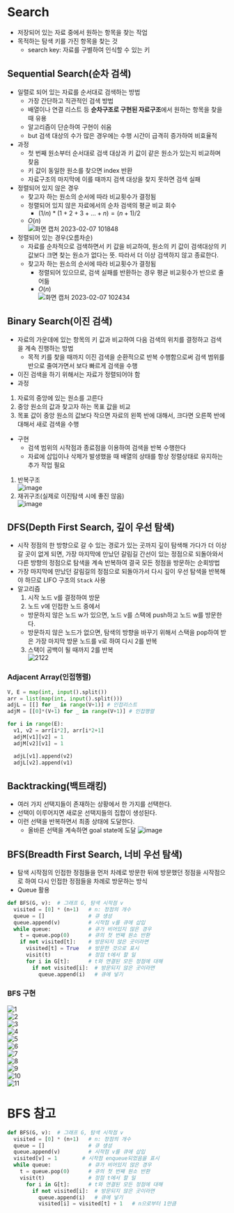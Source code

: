 # Search
- 저장되어 있는 자료 중에서 원하는 항목을 찾는 작업
- 목적하는 탐색 키를 가진 항목을 찾는 것
  - search key: 자료를 구별하여 인식할 수 있는 키

## Sequential Search(순차 검색)
- 일렬로 되어 있는 자료를 순서대로 검색하는 방법
  - 가장 간단하고 직관적인 검색 방법
  - 배열이나 연결 리스트 등 **순차구조로 구현된 자료구조**에서 원하는 항목을 찾을 때 유용
  - 알고리즘이 단순하여 구현이 쉬움
  - but 검색 대상의 수가 많은 경우에는 수행 시간이 급격히 증가하여 비효율적
- 과정
  - 첫 번째 원소부터 순서대로 검색 대상과 키 값이 같은 원소가 있는지 비교하며 찾음
  - 키 값이 동일한 원소를 찾으면 index 반환
  - 자료구조의 마지막에 이를 때까지 검색 대상을 찾지 못하면 검색 실패
- 정렬되어 있지 않은 경우
  - 찾고자 하는 원소의 순서에 따라 비교횟수가 결정됨
  - 정렬되어 있지 않은 자료에서의 순차 검색의 평균 비교 회수
    - $(1/n)*(1+2+3+...+n) = (n+1)/2$
  - $O(n)$  
![화면 캡처 2023-02-07 101848](https://user-images.githubusercontent.com/108309396/217123639-c569a0b4-43e3-432d-b3e2-f3915a9b6837.png)
- 정렬되어 있는 경우(오름차순)
  - 자료를 순차적으로 검색하면서 키 값을 비교하여, 원소의 키 값이 검색대상의 키 값보다 크면 찾는 원소가 없다는 뜻. 따라서 더 이상 검색하지 않고 종료한다.
  - 찾고자 하는 원소의 순서에 따라 비교횟수가 결정됨
    - 정렬되어 있으므로, 검색 실패를 반환하는 경우 평균 비교횟수가 반으로 줄어듦
    - $O(n)$    
![화면 캡처 2023-02-07 102434](https://user-images.githubusercontent.com/108309396/217124339-79c7c210-bc64-486b-a6a8-29d4180472a1.png)

## Binary Search(이진 검색)
- 자료의 가운데에 있는 항목의 키 값과 비교하여 다음 검색의 위치를 결정하고 검색을 계속 진행하는 방법
  - 목적 키를 찾을 때까지 이진 검색을 순환적으로 반복 수행함으로써 검색 범위를 반으로 줄여가면서 보다 빠르게 검색을 수행
- 이진 검색을 하기 위해서는 자료가 정렬되어야 함
- 과정
1. 자료의 중앙에 있는 원소를 고른다
2. 중앙 원소의 값과 찾고자 하는 목표 값을 비교
3. 목표 값이 중앙 원소의 값보다 작으면 자료의 왼쪽 반에 대해서, 크다면 오른쪽 반에 대해서 새로 검색을 수행
- 구현
  - 검색 범위의 시작점과 종료점을 이용하여 검색을 반복 수행한다  
  - 자료에 삽입이나 삭제가 발생했을 때 배열의 상태를 항상 정렬상태로 유지하는 추가 작업 필요   
1. 반복구조  
![image](https://user-images.githubusercontent.com/108309396/228705047-e2d7d94d-3487-4ada-9657-076c9a07d7f2.png)
2. 재귀구조(실제로 이진탐색 시에 좋진 않음)  
![image](https://user-images.githubusercontent.com/108309396/228705105-3dee61d3-baf9-4788-976d-d7860fdc73a7.png)

## DFS(Depth First Search, 깊이 우선 탐색)
- 시작 정점의 한 방향으로 갈 수 있는 경로가 있는 곳까지 깊이 탐색해 가다가 더 이상 갈 곳이 없게 되면, 가장 마지막에 만났던 갈림길 간선이 있는 정점으로 되돌아와서 다른 방향의 정점으로 탐색을 계속 반복하여 결국 모든 정점을 방문하는 순회방법
- 가장 마지막에 만났던 갈림길의 정점으로 되돌아가서 다시 깊이 우선 탐색을 반복해야 하므로 LIFO 구조의 `Stack` 사용 
- 알고리즘
  1. 시작 노드 v를 결정하여 방문
  2. 노드 v에 인접한 노드 중에서
    - 방문하지 않은 노드 w가 있으면, 노드 v를 스택에 push하고 노드 w를 방문한다.
    - 방문하지 않은 노드가 없으면, 탐색의 방향을 바꾸기 위해서 스택을 pop하여 받은 가장 마지막 방문 노드를 v로 하여 다시 2를 반복
  3. 스택이 공백이 될 때까지 2를 반복  
![2122](https://user-images.githubusercontent.com/108309396/218618059-48828a3e-27e5-4ddd-9fa0-554d6ab4de57.png)

### Adjacent Array(인접행렬)
```python
V, E = map(int, input().split())
arr = list(map(int, input().split()))
adjL = [[] for _ in range(V+1)] # 인접리스트
adjM = [[0]*(V+1) for _ in range(V+1)] # 인접행렬

for i in range(E):
  v1, v2 = arr[i*2], arr[i*2+1]
  adjM[v1][v2] = 1
  adjM[v2][v1] = 1

  adjL[v1].append(v2)
  adjL[v2].append(v1)
```

## Backtracking(백트래킹)
- 여러 가지 선택지들이 존재하는 상황에서 한 가지를 선택한다.
- 선택이 이루어지면 새로운 선택지들의 집합이 생성된다.
- 이런 선택을 반복하면서 최종 상태에 도달한다.
  - 올바른 선택을 계속하면 goal state에 도달
![image](https://user-images.githubusercontent.com/108309396/228709758-cf2d6d7a-8833-4cd6-963a-061d6057fbb0.png)

## BFS(Breadth First Search, 너비 우선 탐색)
- 탐색 시작점의 인접한 정점들을 먼저 차례로 방문한 뒤에 방문했던 정점을 시작점으로 하여 다시 인접한 정점들을 차례로 방문하는 방식
- Queue 활용
```python
def BFS(G, v):  # 그래프 G, 탐색 시작점 v
  visited = [0] * (n+1)   # n: 정점의 개수
  queue = []              # 큐 생성
  queue.append(v)         # 시작점 v를 큐에 삽입
  while queue:            # 큐가 비어있지 않은 경우
    t = queue.pop(0)      # 큐의 첫 번째 원소 반환
    if not visited[t]:    # 방문되지 않은 곳이라면
      visited[t] = True   # 방문한 것으로 표시
      visit(t)            # 정점 t에서 할 일
      for i in G[t]:      # t와 연결된 모든 정점에 대해
        if not visited[i]:  # 방문되지 않은 곳이라면
          queue.append(i)   # 큐에 넣기
```

### BFS 구현
![1](https://user-images.githubusercontent.com/108309396/220223708-34a088e8-dcfc-4b04-bbc6-9456e2bb8bd9.png)  
![2](https://user-images.githubusercontent.com/108309396/220223713-5794449d-68a3-4ad6-ba21-e25693ec451c.png)  
![3](https://user-images.githubusercontent.com/108309396/220223714-2dd75378-cf16-43da-9d90-080e412f4d3e.png)  
![4](https://user-images.githubusercontent.com/108309396/220223716-cd161134-4680-4742-98ac-36938e214134.png)  
![5](https://user-images.githubusercontent.com/108309396/220223719-32bec32f-2c5d-43c6-b4e2-7653363e6785.png)  
![6](https://user-images.githubusercontent.com/108309396/220223720-cec5688f-d2f6-4f6e-9ce2-0aa798089bb4.png)  
![7](https://user-images.githubusercontent.com/108309396/220223723-7f3c0a35-344b-407e-bfba-bcf7feb40c5a.png)  
![8](https://user-images.githubusercontent.com/108309396/220223724-f9560a58-528e-4d19-92a5-f99dff88ac0b.png)  
![9](https://user-images.githubusercontent.com/108309396/220223727-af3b64b2-81fa-400e-8fee-f396d64aa491.png)  
![10](https://user-images.githubusercontent.com/108309396/220223729-2b6fa9f6-519f-43ce-ab19-3b6ad1ecf70b.png)  
![11](https://user-images.githubusercontent.com/108309396/220223731-d92bf7c5-a73c-474e-9126-bc67d405f0c3.png)  


# BFS 참고
```python
def BFS(G, v):  # 그래프 G, 탐색 시작점 v
  visited = [0] * (n+1)   # n: 정점의 개수
  queue = []              # 큐 생성
  queue.append(v)         # 시작점 v를 큐에 삽입
  visited[v] = 1        # 시작점 enqueue되었음을 표시
  while queue:            # 큐가 비어있지 않은 경우
    t = queue.pop(0)      # 큐의 첫 번째 원소 반환
    visit(t)              # 정점 t에서 할 일
      for i in G[t]:      # t와 연결된 모든 정점에 대해
        if not visited[i]:  # 방문되지 않은 곳이라면
          queue.append(i)   # 큐에 넣기
          visited[i] = visited[t] + 1   # n으로부터 1만큼
```